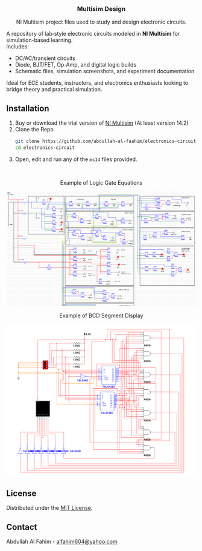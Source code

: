<br />
<div align="center">
	<h3 align="center">Multisim Design</h3>
	<p align="center">
    	NI Multisim project files used to study and design electronic circuits.
  	</p>
</div>

A repository of lab‑style electronic circuits modeled in **NI Multisim** for simulation-based learning.  
Includes:
- DC/AC/transient circuits  
- Diode, BJT/FET, Op‑Amp, and digital logic builds  
- Schematic files, simulation screenshots, and experiment documentation  

Ideal for ECE students, instructors, and electronics enthusiasts looking to bridge theory and practical simulation.

## Installation

1. Buy or download the trial version of [NI Multisim](https://www.ni.com/en-us/support/downloads/software-products/download.multisim.html) (At least version 14.2)
3. Clone the Repo
   ```sh
   git clone https://github.com/abdullah-al-faahim/electronics-circuit.git
   cd electronics-circuit
   ```
4. Open, edit and run any of the `ms14` files provided.

</br>
<div align="center"> <p> Example of Logic Gate Equations </p> </div>
<img src="S1.png">

</br>
<div align="center"> <p> Example of BCD Segment Display </p> </div>
<img src="S2.png">

## License

Distributed under the [MIT License](https://mit-license.org/).

## Contact

Abdullah Al Fahim - alfahim604@yahoo.com
